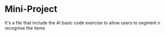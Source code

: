 # Mini-Project
It's a file that include the AI basic code exercise to allow users to segment n recognise the items
